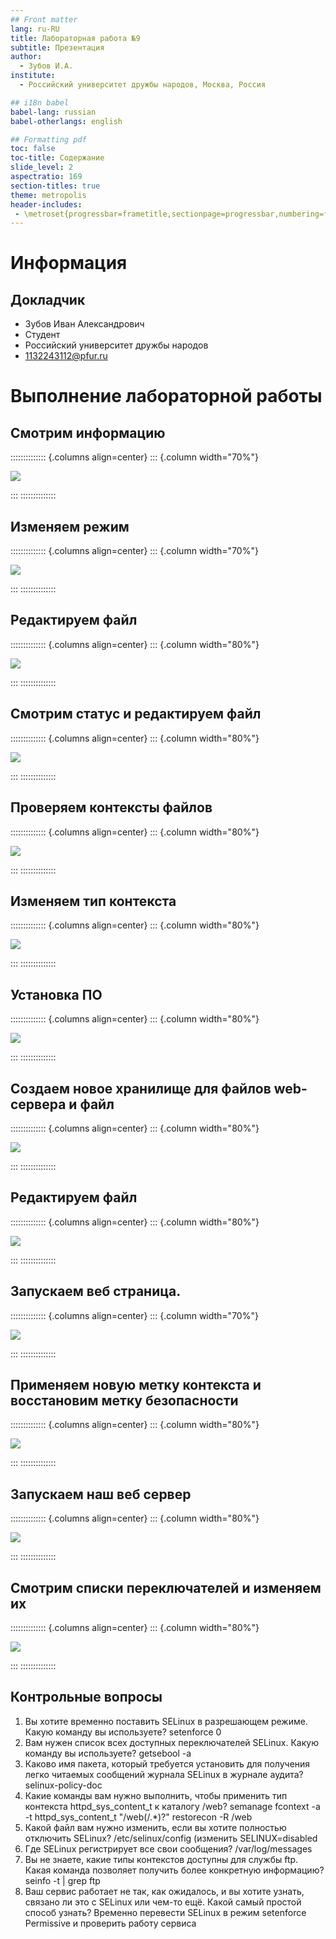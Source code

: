 ```yaml
---
## Front matter
lang: ru-RU
title: Лабораторная работа №9
subtitle: Презентация
author:
  - Зубов И.А.
institute:
  - Российский университет дружбы народов, Москва, Россия

## i18n babel
babel-lang: russian
babel-otherlangs: english

## Formatting pdf
toc: false
toc-title: Содержание
slide_level: 2
aspectratio: 169
section-titles: true
theme: metropolis
header-includes:
 - \metroset{progressbar=frametitle,sectionpage=progressbar,numbering=fraction}
---
```


# Информация

## Докладчик

  * Зубов Иван Александрович
  * Студент
  * Российский университет дружбы народов
  * 1132243112@pfur.ru

# Выполнение лабораторной работы

## Смотрим информацию

:::::::::::::: {.columns align=center}
::: {.column width="70%"}

![](image/1.png)

:::
::::::::::::::

## Изменяем режим

:::::::::::::: {.columns align=center}
::: {.column width="70%"}

![](image/2.png)

:::
::::::::::::::

## Редактируем файл

:::::::::::::: {.columns align=center}
::: {.column width="80%"}

![](image/3.png)

:::
::::::::::::::

## Смотрим статус и редактируем файл


:::::::::::::: {.columns align=center}
::: {.column width="80%"}

![](image/4.png)

:::
::::::::::::::

## Проверяем контексты файлов

:::::::::::::: {.columns align=center}
::: {.column width="80%"}

![](image/5.png)

:::
::::::::::::::

## Изменяем тип контекста


:::::::::::::: {.columns align=center}
::: {.column width="80%"}

![](image/6.png)

:::
::::::::::::::

## Установка ПО

:::::::::::::: {.columns align=center}
::: {.column width="80%"}

![](image/7.png)

:::
::::::::::::::

## Создаем новое хранилище для файлов web-сервера и файл

:::::::::::::: {.columns align=center}
::: {.column width="80%"}

![](image/8.png)

:::
::::::::::::::

## Редактируем файл

:::::::::::::: {.columns align=center}
::: {.column width="80%"}

![](image/9.png)

:::
::::::::::::::

## Запускаем веб страница.

:::::::::::::: {.columns align=center}
::: {.column width="70%"}

![](image/10.png)

:::
::::::::::::::

## Применяем новую метку контекста и восстановим метку безопасности

:::::::::::::: {.columns align=center}
::: {.column width="80%"}

![](image/11.png)

:::
::::::::::::::

## Запускаем наш веб сервер

:::::::::::::: {.columns align=center}
::: {.column width="80%"}

![](image/12.png)

:::
::::::::::::::

## Смотрим списки переключателей и изменяем их

:::::::::::::: {.columns align=center}
::: {.column width="80%"}

![](image/13.png)

:::
::::::::::::::

## Контрольные вопросы

1. Вы хотите временно поставить SELinux в разрешающем режиме. Какую команду вы используете? setenforce 0
2. Вам нужен список всех доступных переключателей SELinux. Какую команду вы используете? getsebool -a
3. Каково имя пакета, который требуется установить для получения легко читаемых сообщений журнала SELinux в журнале аудита? selinux-policy-doc
4. Какие команды вам нужно выполнить, чтобы применить тип контекста httpd_sys_content_t к каталогу /web?
semanage fcontext -a -t httpd_sys_content_t "/web(/.*)?"
restorecon -R /web
5. Какой файл вам нужно изменить, если вы хотите полностью отключить SELinux? /etc/selinux/config (изменить SELINUX=disabled
6. Где SELinux регистрирует все свои сообщения? /var/log/messages
7. Вы не знаете, какие типы контекстов доступны для службы ftp. Какая команда позволяет получить более конкретную информацию?seinfo -t | grep ftp
8. Ваш сервис работает не так, как ожидалось, и вы хотите узнать, связано ли это с SELinux или чем-то ещё. Какой самый простой способ узнать? Временно перевести SELinux в режим setenforce Permissive и проверить работу сервиса
